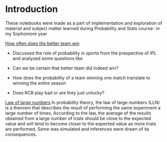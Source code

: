 # Introduction

These notebooks were made as a part of implementation and exploration of material and subject matter learned during Probability and Stats course- in my Sophomore year

[How often does the better team win](https://github.com/ceyxasm/implementations/blob/main/probability%20and%20stats/ipl.ipynb)
* Discussed the role of probability in sports from the prespective of IPL and analyzed some questions like

* Can we be certain that better team did indeed win?

* How does the probability of a team winning one match translate to winning the entire season

* Does RCB play bad or are they just unlucky?


[Law of large numbers](https://github.com/ceyxasm/implementations/blob/main/probability%20and%20stats/law_of_large_numbers.ipynb)
In probability theory, the law of large numbers (LLN) is a theorem that describes the result of performing the same experiment a large number of times. According to the law, the average of the results obtained from a large number of trials should be close to the expected value and will tend to become closer to the expected value as more trials are performed. Same was simulated and inferences were drawn of its consequences.